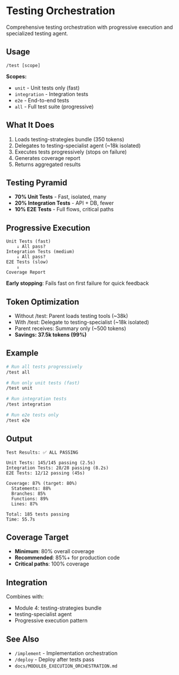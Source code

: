 # Testing Orchestration

Comprehensive testing orchestration with progressive execution and specialized testing agent.

## Usage

```
/test [scope]
```

**Scopes:**
- `unit` - Unit tests only (fast)
- `integration` - Integration tests
- `e2e` - End-to-end tests
- `all` - Full test suite (progressive)

## What It Does

1. Loads testing-strategies bundle (350 tokens)
2. Delegates to testing-specialist agent (~18k isolated)
3. Executes tests progressively (stops on failure)
4. Generates coverage report
5. Returns aggregated results

## Testing Pyramid

- **70% Unit Tests** - Fast, isolated, many
- **20% Integration Tests** - API + DB, fewer
- **10% E2E Tests** - Full flows, critical paths

## Progressive Execution

```
Unit Tests (fast)
    ↓ All pass?
Integration Tests (medium)
    ↓ All pass?
E2E Tests (slow)
    ↓
Coverage Report
```

**Early stopping**: Fails fast on first failure for quick feedback

## Token Optimization

- Without /test: Parent loads testing tools (~38k)
- With /test: Delegate to testing-specialist (~18k isolated)
- Parent receives: Summary only (~500 tokens)
- **Savings: 37.5k tokens (99%)**

## Example

```bash
# Run all tests progressively
/test all

# Run only unit tests (fast)
/test unit

# Run integration tests
/test integration

# Run e2e tests only
/test e2e
```

## Output

```
Test Results: ✅ ALL PASSING

Unit Tests: 145/145 passing (2.5s)
Integration Tests: 28/28 passing (8.2s)
E2E Tests: 12/12 passing (45s)

Coverage: 87% (target: 80%)
  Statements: 88%
  Branches: 85%
  Functions: 89%
  Lines: 87%

Total: 185 tests passing
Time: 55.7s
```

## Coverage Target

- **Minimum**: 80% overall coverage
- **Recommended**: 85%+ for production code
- **Critical paths**: 100% coverage

## Integration

Combines with:
- Module 4: testing-strategies bundle
- testing-specialist agent
- Progressive execution pattern

## See Also

- `/implement` - Implementation orchestration
- `/deploy` - Deploy after tests pass
- `docs/MODULE6_EXECUTION_ORCHESTRATION.md`
